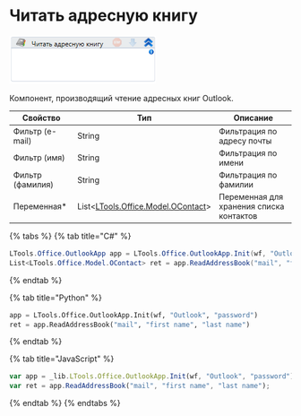 # Читать адресную книгу

![](<../../../.gitbook/assets/image (880).png>)

Компонент, производящий чтение адресных книг Outlook.

| Свойство         | Тип                                                                      | Описание                                 |
| ---------------- | ------------------------------------------------------------------------ | ---------------------------------------- |
| Фильтр (e-mail)  | String                                                                   | Фильтрация по адресу почты               |
| Фильтр (имя)     | String                                                                   | Фильтрация по имени                      |
| Фильтр (фамилия) | String                                                                   | Фильтрация по фамилии                    |
| Переменная\*     | List<[LTools.Office.Model.OContact](../els\_mail/datatypes/ocontact.md)> | Переменная для хранения списка контактов |

{% tabs %}
{% tab title="C#" %}
```csharp
LTools.Office.OutlookApp app = LTools.Office.OutlookApp.Init(wf, "Outlook", "password");
List<LTools.Office.Model.OContact> ret = app.ReadAddressBook("mail", "first name", "last name");
```
{% endtab %}

{% tab title="Python" %}
```python
app = LTools.Office.OutlookApp.Init(wf, "Outlook", "password")
ret = app.ReadAddressBook("mail", "first name", "last name")
```
{% endtab %}

{% tab title="JavaScript" %}
```javascript
var app = _lib.LTools.Office.OutlookApp.Init(wf, "Outlook", "password");
var ret = app.ReadAddressBook("mail", "first name", "last name");
```
{% endtab %}
{% endtabs %}

